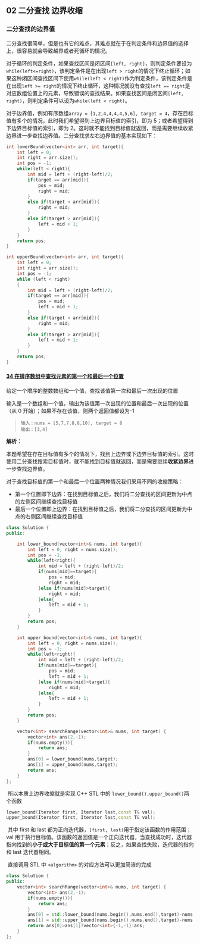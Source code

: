 ## 02 二分查找 边界收缩

### 二分查找的边界值

​	二分查找很简单，但是也有它的难点，其难点就在于在判定条件和边界值的选择上，很容易就会导致越界或者死循环的情况。

​	对于循环的判定条件，如果查找区间是闭区间`[left, right]`，则判定条件要设为`while(left<=right)`，该判定条件是在出现`left > right`的情况下终止循环；如果这种闭区间查找区间下使用`while(left < right)`作为判定条件，该判定条件是在出现`left >= right`的情况下终止循环，这种情况就没有查找`left == right`是对应数组位置上的元素，导致错误的查找结果。如果查找区间是闭区间`[left, right)`，则判定条件可以设为`while(left < right)`。

​	对于边界值，例如有序数组`array = [1,2,4,4,4,4,5,6], target = 4`，存在目标值有多个的情况，此时我们希望得到上边界目标值的索引，即为 5；或者希望得到下边界目标值的索引，即为 2。这时就不能找到目标值就返回，而是需要继续收紧边界进一步查找边界值。二分查找求左右边界值的基本实现如下：

```cpp
int lowerBound(vector<int> arr, int target){
    int left = 0;
    int right = arr.size();
    int pos = -1;
    while(left < right){
        int mid = left + (right-left)/2;
        if(target == arr[mid]){
            pos = mid;
            right = mid;
        }
        else if(target < arr[mid]){
            right = mid;
        }
        else if(target > arr[mid]){
            left = mid + 1;
        }
    }
    return pos;
}

int upperBound(vector<int> arr, int target){
    int left = 0;
    int right = arr.size();
    int pos = -1;
    while (left < right)
    {
        int mid = left + (right-left)/2;
        if(target == arr[mid]){
            pos = mid;
            left = mid + 1;
        }
        else if(target < arr[mid]){
            right = mid;
        }
        else if(target > arr[mid]){
            left = mid + 1;
        }
    }
    return pos;
}
```

#### [34 在排序数组中查找元素的第一个和最后一个位置](https://leetcode-cn.com/problems/find-first-and-last-position-of-element-in-sorted-array/)

给定一个增序的整数数组和一个值，查找该值第一次和最后一次出现的位置

输入是一个数组和一个值，输出为该值第一次出现的位置和最后一次出现的位置（从 0 开始）；如果不存在该值，则两个返回值都设为-1

> ```
> 输入：nums = [5,7,7,8,8,10], target = 8
> 输出：[3,4]
> ```

**解析：**

​	本题希望在存在目标值有多个的情况下，找到上边界或下边界目标值的索引。这时使用二分查找搜索目标值时，就不能找到目标值就返回，而是需要继续**收紧边界**进一步查找边界值。

​	对于查找目标值的第一个和最后一个位置两种情况我们采用不同的收缩策略：

- 第一个位置即下边界：在找到目标值之后，我们将二分查找的区间更新为中点的左侧区间继续查找目标值
- 最后一个位置即上边界：在找到目标值之后，我们将二分查找的区间更新为中点的右侧区间继续查找目标值

```cpp
class Solution {
public:

    int lower_bound(vector<int>& nums, int target){
        int left = 0, right = nums.size();
        int pos = -1;
        while(left<right){
            int mid = left + (right-left)/2;
            if(nums[mid]==target){
                pos = mid;
                right = mid;
            }else if(nums[mid]>target){
                right = mid;
            }else{
                left = mid + 1;
            }
        }
        return pos;
    }

    int upper_bound(vector<int>& nums, int target){
        int left = 0, right = nums.size();
        int pos = -1;
        while(left<right){
            int mid = left + (right-left)/2;
            if(nums[mid]==target){
                pos = mid;
                left = mid + 1;
            }else if(nums[mid]>target){
                right = mid;
            }else{
                left = mid + 1;
            }
        }
        return pos;
    }

    vector<int> searchRange(vector<int>& nums, int target) {
        vector<int> ans(2,-1);
        if(nums.empty()){
            return ans;
        }
        ans[0] = lower_bound(nums,target);
        ans[1] = upper_bound(nums,target);
        return ans;
    }
};
```

​    所以本质上边界收缩就是实现 C++ STL 中的 `lower_bound(),upper_bound()`两个函数

```cpp
lower_bound(Iterator first, Iterator last,const T& val);
upper_bound(Iterator first, Iterator last,const T& val);
```

​	其中 first 和 last 都为正向迭代器，`[first, last)`用于指定该函数的作用范围；val 用于执行目标值。该函数的返回值是一个正向迭代器，当查找成功时，迭代器指向找到的**小于或大于目标值的第一个元素**；反之，如果查找失败，迭代器的指向和 last 迭代器相同。

​	直接调用 STL 中 `<algorithm>` 的对应方法可以更加简洁的完成

```cpp
class Solution {
public:
    vector<int> searchRange(vector<int>& nums, int target) {
        vector<int> ans(2,-1);
        if(nums.empty()){
            return ans;
        }
        ans[0] = std::lower_bound(nums.begin(),nums.end(),target)-nums.begin();
        ans[1] = std::upper_bound(nums.begin(),nums.end(),target)-nums.begin()-1;
        return ans[0]>ans[1]?vector<int>{-1,-1}:ans;
    }
};
```



